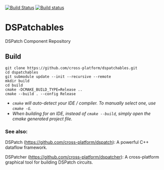 [![Build Status](https://travis-ci.org/cross-platform/dspatchables.svg?branch=master)](https://travis-ci.org/cross-platform/dspatchables)
[![Build status](https://ci.appveyor.com/api/projects/status/7lixlpl0699oxb73/branch/master?svg=true)](https://ci.appveyor.com/project/MarcusTomlinson/dspatchables/branch/master)

# DSPatchables

DSPatch Component Repository


## Build

```
git clone https://github.com/cross-platform/dspatchables.git
cd dspatchables
git submodule update --init --recursive --remote
mkdir build
cd build
cmake -DCMAKE_BUILD_TYPE=Release ..
cmake --build . --config Release
```

- *`cmake` will auto-detect your IDE / compiler. To manually select one, use `cmake -G`.*
- *When building for an IDE, instead of `cmake --build`, simply open the cmake generated project file.*


### See also:

DSPatch (https://github.com/cross-platform/dspatch): A powerful C++ dataflow framework.

DSPatcher (https://github.com/cross-platform/dspatcher): A cross-platform graphical tool for building DSPatch circuits.
